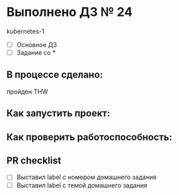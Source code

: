 # Выполнено ДЗ № 24
kubernetes-1
 - [ ] Основное ДЗ
 - [ ] Задание со *

## В процессе сделано:
пройден THW

## Как запустить проект:


## Как проверить работоспособность:


## PR checklist
 - [ ] Выставил label с номером домашнего задания
 - [ ] Выставил label с темой домашнего задания
